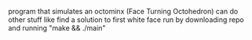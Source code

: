 program that simulates an octominx (Face Turning Octohedron)
can do other stuff like find a solution to first white face
run by downloading repo and running "make && ./main"
